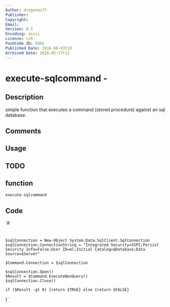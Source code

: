 ```yaml
---
Author: dragonmc77
Publisher: 
Copyright: 
Email: 
Version: 0.1
Encoding: ascii
License: cc0
PoshCode ID: 5962
Published Date: 2016-08-03t19
Archived Date: 2016-05-17t12
---
```


# execute-sqlcommand - 

## Description

simple function that executes a command (stored procedure) against an sql database.

## Comments



## Usage



## TODO



## function

`execute-sqlcommand`

## Code

`#
 #
 
 	$sqlConnection = New-Object System.Data.SqlClient.SqlConnection
 	$sqlConnection.ConnectionString = "Integrated Security=SSPI;Persist Security Info=False;User ID=ml;Initial Catalog=$Database;Data Source=$Server"
 	
 	$Command.Connection = $sqlConnection
 	
 	$sqlConnection.Open()
 	$Result = $Command.ExecuteNonQuery()
 	$sqlConnection.Close()
 	
 	if ($Result -gt 0) {return $TRUE} else {return $FALSE}
 }
`

